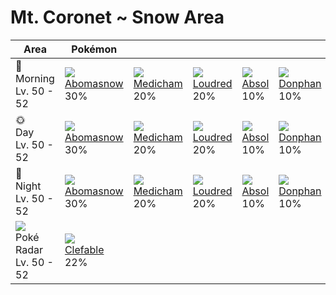 # Mt. Coronet ~ Snow Area

Area                                         | Pokémon                        | &nbsp;                        | &nbsp;                       | &nbsp;                     | &nbsp;                       | &nbsp;
---                                          | ---                            | ---                           | ---                          | ---                        | ---                          | ---
🌅<br>Morning<br>Lv. 50 - 52                  | ![][460]<br>[Abomasnow]<br>30% | ![][308]<br>[Medicham]<br>20% | ![][294]<br>[Loudred]<br>20% | ![][359]<br>[Absol]<br>10% | ![][232]<br>[Donphan]<br>10% | ![][217]<br>[Ursaring]<br>10%
🌞<br>Day<br>Lv. 50 - 52                      | ![][460]<br>[Abomasnow]<br>30% | ![][308]<br>[Medicham]<br>20% | ![][294]<br>[Loudred]<br>20% | ![][359]<br>[Absol]<br>10% | ![][232]<br>[Donphan]<br>10% | ![][217]<br>[Ursaring]<br>10%
🌙<br>Night<br>Lv. 50 - 52                    | ![][460]<br>[Abomasnow]<br>30% | ![][308]<br>[Medicham]<br>20% | ![][294]<br>[Loudred]<br>20% | ![][359]<br>[Absol]<br>10% | ![][232]<br>[Donphan]<br>10% | ![][217]<br>[Ursaring]<br>10%
![][poke-radar]<br>Poké Radar<br>Lv. 50 - 52 | ![][036]<br>[Clefable]<br>22%  | &nbsp;                        | &nbsp;                       | &nbsp;                     | &nbsp;                       | &nbsp;

[Clefable]: ../../pokemon_changes/036/
[Ursaring]: ../../pokemon_changes/217/
[Donphan]: ../../pokemon_changes/232/
[Loudred]: ../../pokemon_changes/294/
[Medicham]: ../../pokemon_changes/308/
[Absol]: ../../pokemon_changes/359/
[Abomasnow]: ../../pokemon_changes/460/
[poke-radar]: ../img/items/poke-radar.png
[036]: ../img/pokemon/036.png
[217]: ../img/pokemon/217.png
[232]: ../img/pokemon/232.png
[294]: ../img/pokemon/294.png
[308]: ../img/pokemon/308.png
[359]: ../img/pokemon/359.png
[460]: ../img/pokemon/460.png
